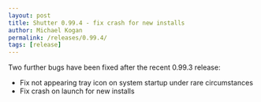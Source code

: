 ```yaml
---
layout: post
title: Shutter 0.99.4 - fix crash for new installs
author: Michael Kogan
permalink: /releases/0.99.4/
tags: [release]
---
```


Two further bugs have been fixed after the recent 0.99.3 release:

* Fix not appearing tray icon on system startup under rare circumstances
* Fix crash on launch for new installs
